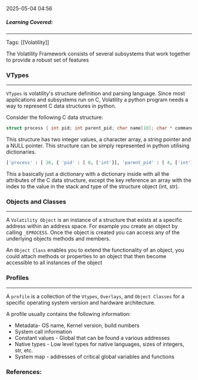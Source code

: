 
2025-05-04 04:56

##### Learning Covered:

--------------------------
Tags: [[Volatility]]


The Volatility Framework consists of several subsystems that work together to provide a robust set of features

### VTypes
--------------------------------
`VTypes` is volatility's structure definition and parsing language. Since most applications and subsystems run on C, Volatility a python program needs a way to represent C data structures in python.

Consider the following C data structure:

```C
struct process { int pid; int parent_pid; char name[10]; char * command_line; void * ptv; };
```

This structure has two integer values, a character array, a string pointer and a NULL pointer. This structure can be simply represented in python utilising dictionaries.

```python
['process' : [ 26, { 'pid' : [ 0, ['int']], 'parent_pid' : [ 4, ['int']], 'name' : [ 8, ['array', 10, ['char']]], 'command_line' : [ 18, ['pointer', ['char']]], 'ptv' : [ 22, ['pointer', ['void']]], }]
```

This a basically just a dictionary with a dictionary inside with all the attributes of the C data structure, except the key reference an array with the index to the value in the stack and type of the structure object (int, str).

### Objects and Classes
---------
A `Volatility Object` is an instance of a structure that exists at a specific address within an address space. For example you create an object by calling `_EPROCESS`. Once the object is created you can access any of the underlying objects methods and members.

An `Object Class` enables you to extend the functionality of an object, you could attach methods or properties to an object that then become accessible to all instances of the object

### Profiles
--------
A `profile` is a collection of the `Vtypes`, `Overlays`, and `Object Classes` for a specific operating system version and hardware architecture.

A profile usually contains the following information:
- Metadata- OS name, Kernel version, build numbers
- System call information
- Constant values - Global that can be found a various addresses
- Native types - Low level types for native languages, sizes of integers, str, etc.
- System map - addresses of critical global variables and functions
### References:




